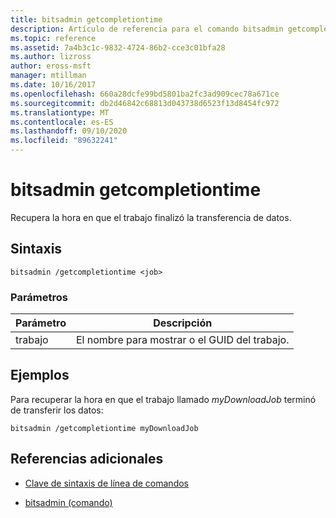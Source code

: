 ```yaml
---
title: bitsadmin getcompletiontime
description: Artículo de referencia para el comando bitsadmin getcompletiontime, que recupera la hora en que el trabajo terminó de transferir los datos.
ms.topic: reference
ms.assetid: 7a4b3c1c-9832-4724-86b2-cce3c01bfa28
ms.author: lizross
author: eross-msft
manager: mtillman
ms.date: 10/16/2017
ms.openlocfilehash: 660a28dcfe99bd5801ba2fc3ad909cec78a671ce
ms.sourcegitcommit: db2d46842c68813d043738d6523f13d8454fc972
ms.translationtype: MT
ms.contentlocale: es-ES
ms.lasthandoff: 09/10/2020
ms.locfileid: "89632241"
---
```

# <a name="bitsadmin-getcompletiontime"></a>bitsadmin getcompletiontime

Recupera la hora en que el trabajo finalizó la transferencia de datos.

## <a name="syntax"></a>Sintaxis

```
bitsadmin /getcompletiontime <job>
```

### <a name="parameters"></a>Parámetros

| Parámetro | Descripción |
| -------------- | -------------- |
| trabajo | El nombre para mostrar o el GUID del trabajo. |

## <a name="examples"></a>Ejemplos

Para recuperar la hora en que el trabajo llamado *myDownloadJob* terminó de transferir los datos:

```
bitsadmin /getcompletiontime myDownloadJob
```

## <a name="additional-references"></a>Referencias adicionales

- [Clave de sintaxis de línea de comandos](command-line-syntax-key.md)

- [bitsadmin (comando)](bitsadmin.md)
